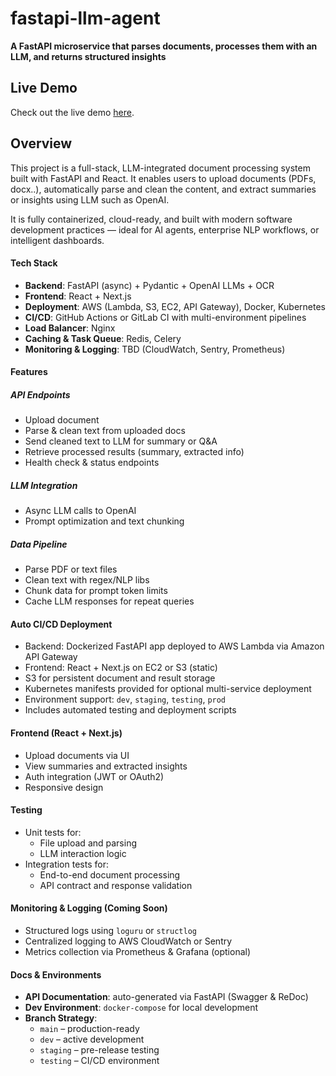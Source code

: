# fastapi-llm-agent
**A FastAPI microservice that parses documents, processes them with an LLM, and returns structured insights**

## Live Demo

Check out the live demo [here]().

## Overview

This project is a full-stack, LLM-integrated document processing system built with FastAPI and React. It enables users to upload documents (PDFs, docx..), automatically parse and clean the content, and extract summaries or insights using LLM such as OpenAI.

It is fully containerized, cloud-ready, and built with modern software development practices — ideal for AI agents, enterprise NLP workflows, or intelligent dashboards.

#### Tech Stack

- **Backend**: FastAPI (async) + Pydantic + OpenAI LLMs + OCR
- **Frontend**: React + Next.js
- **Deployment**: AWS (Lambda, S3, EC2, API Gateway), Docker, Kubernetes
- **CI/CD**: GitHub Actions or GitLab CI with multi-environment pipelines
- **Load Balancer**: Nginx
- **Caching & Task Queue**: Redis, Celery
- **Monitoring & Logging**: TBD (CloudWatch, Sentry, Prometheus)

#### Features

##### API Endpoints
- Upload document
- Parse & clean text from uploaded docs
- Send cleaned text to LLM for summary or Q&A
- Retrieve processed results (summary, extracted info)
- Health check & status endpoints

##### LLM Integration
- Async LLM calls to OpenAI
- Prompt optimization and text chunking

##### Data Pipeline
- Parse PDF or text files
- Clean text with regex/NLP libs
- Chunk data for prompt token limits
- Cache LLM responses for repeat queries

#### Auto CI/CD Deployment

- Backend: Dockerized FastAPI app deployed to AWS Lambda via Amazon API Gateway
- Frontend: React + Next.js on EC2 or S3 (static)
- S3 for persistent document and result storage
- Kubernetes manifests provided for optional multi-service deployment
- Environment support: `dev`, `staging`, `testing`, `prod`
- Includes automated testing and deployment scripts

#### Frontend (React + Next.js)

- Upload documents via UI
- View summaries and extracted insights
- Auth integration (JWT or OAuth2)
- Responsive design

#### Testing

- Unit tests for:
  - File upload and parsing
  - LLM interaction logic
- Integration tests for:
  - End-to-end document processing
  - API contract and response validation

#### Monitoring & Logging (Coming Soon)

- Structured logs using `loguru` or `structlog`
- Centralized logging to AWS CloudWatch or Sentry
- Metrics collection via Prometheus & Grafana (optional)

#### Docs & Environments

- **API Documentation**: auto-generated via FastAPI (Swagger & ReDoc)
- **Dev Environment**: `docker-compose` for local development
- **Branch Strategy**:
  - `main` – production-ready
  - `dev` – active development
  - `staging` – pre-release testing
  - `testing` – CI/CD environment
